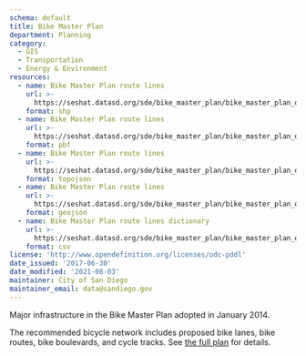 ```yaml
---
schema: default
title: Bike Master Plan
department: Planning
category:
  - GIS
  - Transportation
  - Energy & Environment
resources:
  - name: Bike Master Plan route lines 
    url: >-
      https://seshat.datasd.org/sde/bike_master_plan/bike_master_plan_datasd.zip
    format: shp
  - name: Bike Master Plan route lines
    url: >-
      https://seshat.datasd.org/sde/bike_master_plan/bike_master_plan_datasd.pbf
    format: pbf
  - name: Bike Master Plan route lines
    url: >-
      https://seshat.datasd.org/sde/bike_master_plan/bike_master_plan_datasd.topojson
    format: topojson
  - name: Bike Master Plan route lines
    url: >-
      https://seshat.datasd.org/sde/bike_master_plan/bike_master_plan_datasd.geojson
    format: geojson
  - name: Bike Master Plan route lines dictionary
    url: >-
      https://seshat.datasd.org/sde/bike_master_plan/bike_master_plan_dictionary_datasd.csv
    format: csv
license: 'http://www.opendefinition.org/licenses/odc-pddl'
date_issued: '2017-06-30'
date_modified: '2021-08-03'
maintainer: City of San Diego
maintainer_email: data@sandiego.gov
---
```

Major infrastructure in the Bike Master Plan adopted in January 2014.
<!--more-->
The recommended bicycle network includes proposed bike lanes, bike routes, bike boulevards, and cycle tracks. See <a href="https://www.sandiego.gov/planning/programs/transportation/mobility/bicycleplan" target="_blank" rel="noopener">the full plan</a> for details.
